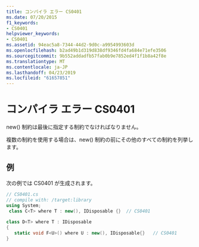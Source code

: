 ```yaml
---
title: コンパイラ エラー CS0401
ms.date: 07/20/2015
f1_keywords:
- CS0401
helpviewer_keywords:
- CS0401
ms.assetid: 94eac5a8-7344-44d2-9d0c-a9954993603d
ms.openlocfilehash: b2ad49b1d319d838df9346fd4fa684e71efe3506
ms.sourcegitcommit: 9b552addadfb57fab0b9e7852ed4f1f1b8a42f8e
ms.translationtype: MT
ms.contentlocale: ja-JP
ms.lasthandoff: 04/23/2019
ms.locfileid: "61657851"
---
```

# <a name="compiler-error-cs0401"></a>コンパイラ エラー CS0401
new() 制約は最後に指定する制約でなければなりません。  
  
 複数の制約を使用する場合は、new() 制約の前にその他のすべての制約を列挙します。  
  
## <a name="example"></a>例  
 次の例では CS0401 が生成されます。  
  
```csharp  
// CS0401.cs  
// compile with: /target:library  
using System;  
 class C<T> where T : new(), IDisposable {}  // CS0401  
  
class D<T> where T : IDisposable  
{  
   static void F<U>() where U : new(), IDisposable{}   // CS0401  
}  
```
